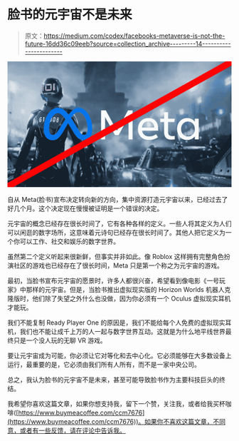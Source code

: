 # 脸书的元宇宙不是未来

> 原文：<https://medium.com/codex/facebooks-metaverse-is-not-the-future-16dd36c09eeb?source=collection_archive---------14----------------------->

![](img/0e812ce991411c93aaa9dfdfec3f3f8d.png)

自从 Meta(脸书)宣布决定转向新的方向，集中资源打造元宇宙以来，已经过去了好几个月。这个决定现在慢慢被证明是一个错误的决定。

元宇宙的概念已经存在很长时间了，它有各种各样的定义。一些人将其定义为人们可以闲逛的数字场所，这意味着元诗句已经存在很长时间了。其他人把它定义为一个你可以工作、社交和娱乐的数字世界。

虽然第二个定义听起来很新鲜，但事实并非如此。像 Roblox 这样拥有完整角色扮演社区的游戏也已经存在了很长时间，Meta 只是第一个称之为元宇宙的游戏。

最初，当脸书宣布元宇宙的愿景时，许多人都很兴奋，希望看到像电影《一号玩家》中那样的元宇宙。但是，当脸书推出虚拟现实版的 Horizon Worlds 机器人克隆版时，他们除了失望之外什么也没做，因为你必须有一个 Oculus 虚拟现实耳机才能玩。

我们不能复制 Ready Player One 的原因是，我们不能给每个人免费的虚拟现实耳机，我们也不能让成千上万的人一起与数字世界互动。这就是为什么地平线世界最终只是一个没人玩的无聊 VR 游戏。

要让元宇宙成为可能，你必须让它对等化和去中心化。它必须能够在大多数设备上运行，最重要的是，它必须由我们所有人所有，而不是一家中央公司。

总之，我认为脸书的元宇宙不是未来，甚至可能导致脸书作为主要科技巨头的终结。

我希望你喜欢这篇文章，如果你想支持我，留下一个赞，关注我，或者给我买杯咖啡([https://www.buymeacoffee.com/ccm7676](https://www.buymeacoffee.com/ccm7676))。如果你不喜欢这篇文章，不同意，或者有一些反馈，请在评论中告诉我。